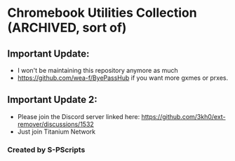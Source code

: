 # Chromebook Utilities Collection (ARCHIVED, sort of)

## Important Update:
- I won't be maintaining this repository anymore as much
- https://github.com/wea-f/ByePassHub if you want more gxmes or prxes.

## Important Update 2:
- Please join the Discord server linked here: https://github.com/3kh0/ext-remover/discussions/1532
- Just join Titanium Network

### Created by S-PScripts
